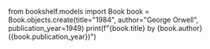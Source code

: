 from bookshelf.models import Book
book = Book.objects.create(title="1984", author="George Orwell", publication_year=1949)
print(f"{book.title} by {book.author} ({book.publication_year})")

